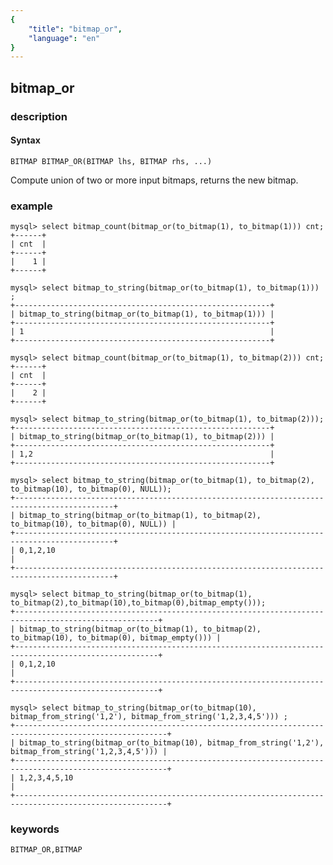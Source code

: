 ```yaml
---
{
    "title": "bitmap_or",
    "language": "en"
}
---
```


<!-- 
Licensed to the Apache Software Foundation (ASF) under one
or more contributor license agreements.  See the NOTICE file
distributed with this work for additional information
regarding copyright ownership.  The ASF licenses this file
to you under the Apache License, Version 2.0 (the
"License"); you may not use this file except in compliance
with the License.  You may obtain a copy of the License at

  http://www.apache.org/licenses/LICENSE-2.0

Unless required by applicable law or agreed to in writing,
software distributed under the License is distributed on an
"AS IS" BASIS, WITHOUT WARRANTIES OR CONDITIONS OF ANY
KIND, either express or implied.  See the License for the
specific language governing permissions and limitations
under the License.
-->

## bitmap_or
### description
#### Syntax

`BITMAP BITMAP_OR(BITMAP lhs, BITMAP rhs, ...)`

Compute union of two or more input bitmaps, returns the new bitmap.

### example

```
mysql> select bitmap_count(bitmap_or(to_bitmap(1), to_bitmap(1))) cnt;
+------+
| cnt  |
+------+
|    1 |
+------+

mysql> select bitmap_to_string(bitmap_or(to_bitmap(1), to_bitmap(1))) ;
+---------------------------------------------------------+
| bitmap_to_string(bitmap_or(to_bitmap(1), to_bitmap(1))) |
+---------------------------------------------------------+
| 1                                                       |
+---------------------------------------------------------+

mysql> select bitmap_count(bitmap_or(to_bitmap(1), to_bitmap(2))) cnt;
+------+
| cnt  |
+------+
|    2 |
+------+

mysql> select bitmap_to_string(bitmap_or(to_bitmap(1), to_bitmap(2)));
+---------------------------------------------------------+
| bitmap_to_string(bitmap_or(to_bitmap(1), to_bitmap(2))) |
+---------------------------------------------------------+
| 1,2                                                     |
+---------------------------------------------------------+

mysql> select bitmap_to_string(bitmap_or(to_bitmap(1), to_bitmap(2), to_bitmap(10), to_bitmap(0), NULL));
+--------------------------------------------------------------------------------------------+
| bitmap_to_string(bitmap_or(to_bitmap(1), to_bitmap(2), to_bitmap(10), to_bitmap(0), NULL)) |
+--------------------------------------------------------------------------------------------+
| 0,1,2,10                                                                                   |
+--------------------------------------------------------------------------------------------+

mysql> select bitmap_to_string(bitmap_or(to_bitmap(1), to_bitmap(2),to_bitmap(10),to_bitmap(0),bitmap_empty()));
+------------------------------------------------------------------------------------------------------+
| bitmap_to_string(bitmap_or(to_bitmap(1), to_bitmap(2), to_bitmap(10), to_bitmap(0), bitmap_empty())) |
+------------------------------------------------------------------------------------------------------+
| 0,1,2,10                                                                                             |
+------------------------------------------------------------------------------------------------------+

mysql> select bitmap_to_string(bitmap_or(to_bitmap(10), bitmap_from_string('1,2'), bitmap_from_string('1,2,3,4,5'))) ;
+--------------------------------------------------------------------------------------------------------+
| bitmap_to_string(bitmap_or(to_bitmap(10), bitmap_from_string('1,2'), bitmap_from_string('1,2,3,4,5'))) |
+--------------------------------------------------------------------------------------------------------+
| 1,2,3,4,5,10                                                                                           |
+--------------------------------------------------------------------------------------------------------+
```

### keywords

    BITMAP_OR,BITMAP
